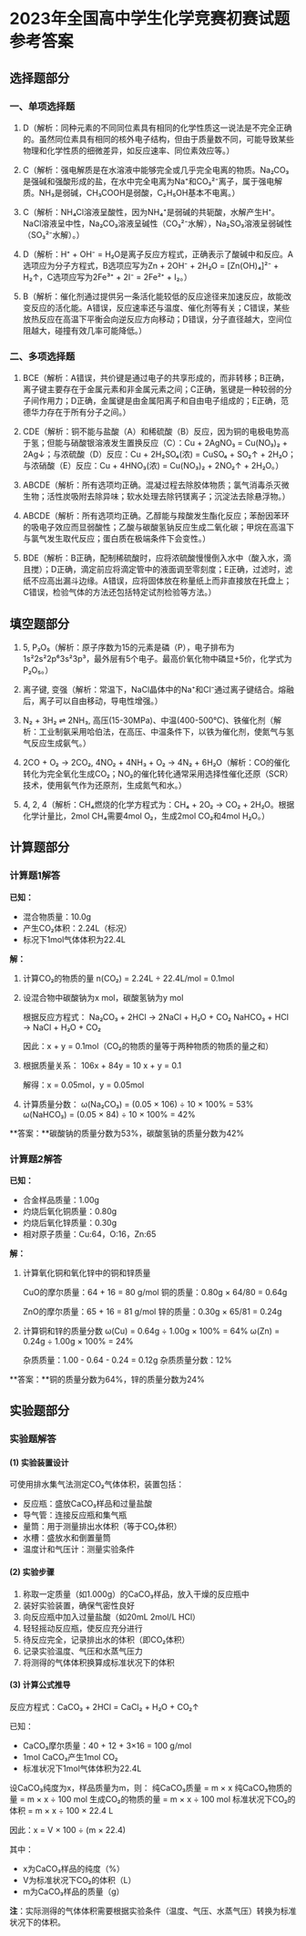 # 2023年全国高中学生化学竞赛初赛试题参考答案

## 选择题部分

### 一、单项选择题

1. D（解析：同种元素的不同同位素具有相同的化学性质这一说法是不完全正确的。虽然同位素具有相同的核外电子结构，但由于质量数不同，可能导致某些物理和化学性质的细微差异，如反应速率、同位素效应等。）

2. C（解析：强电解质是在水溶液中能够完全或几乎完全电离的物质。Na₂CO₃是强碱和强酸形成的盐，在水中完全电离为Na⁺和CO₃²⁻离子，属于强电解质。NH₃是弱碱，CH₃COOH是弱酸，C₂H₅OH基本不电离。）

3. C（解析：NH₄Cl溶液呈酸性，因为NH₄⁺是弱碱的共轭酸，水解产生H⁺。NaCl溶液呈中性，Na₂CO₃溶液呈碱性（CO₃²⁻水解），Na₂SO₃溶液呈弱碱性（SO₃²⁻水解）。）

4. D（解析：H⁺ + OH⁻ = H₂O是离子反应方程式，正确表示了酸碱中和反应。A选项应为分子方程式，B选项应写为Zn + 2OH⁻ + 2H₂O = [Zn(OH)₄]²⁻ + H₂↑，C选项应写为2Fe³⁺ + 2I⁻ = 2Fe²⁺ + I₂。）

5. B（解析：催化剂通过提供另一条活化能较低的反应途径来加速反应，故能改变反应的活化能。A错误，反应速率还与温度、催化剂等有关；C错误，某些放热反应在高温下平衡会向逆反应方向移动；D错误，分子直径越大，空间位阻越大，碰撞有效几率可能降低。）

### 二、多项选择题

1. BCE（解析：A错误，共价键是通过电子的共享形成的，而非转移；B正确，离子键主要存在于金属元素和非金属元素之间；C正确，氢键是一种较弱的分子间作用力；D正确，金属键是由金属阳离子和自由电子组成的；E正确，范德华力存在于所有分子之间。）

2. CDE（解析：铜不能与盐酸（A）和稀硫酸（B）反应，因为铜的电极电势高于氢；但能与硝酸银溶液发生置换反应（C）：Cu + 2AgNO₃ = Cu(NO₃)₂ + 2Ag↓；与浓硫酸（D）反应：Cu + 2H₂SO₄(浓) = CuSO₄ + SO₂↑ + 2H₂O；与浓硝酸（E）反应：Cu + 4HNO₃(浓) = Cu(NO₃)₂ + 2NO₂↑ + 2H₂O。）

3. ABCDE（解析：所有选项均正确。混凝过程去除胶体物质；氯气消毒杀灭微生物；活性炭吸附去除异味；软水处理去除钙镁离子；沉淀法去除悬浮物。）

4. ABCDE（解析：所有选项均正确。乙醇能与羧酸发生酯化反应；苯酚因苯环的吸电子效应而显弱酸性；乙酸与碳酸氢钠反应生成二氧化碳；甲烷在高温下与氯气发生取代反应；蛋白质在极端条件下会变性。）

5. BDE（解析：B正确，配制稀硫酸时，应将浓硫酸慢慢倒入水中（酸入水，滴且搅）；D正确，滴定前应将滴定管中的液面调至零刻度；E正确，过滤时，滤纸不应高出漏斗边缘。A错误，应将固体放在称量纸上而非直接放在托盘上；C错误，检验气体的方法还包括特定试剂检验等方法。）

## 填空题部分

1. 5, P₂O₅（解析：原子序数为15的元素是磷（P），电子排布为1s²2s²2p⁶3s²3p³，最外层有5个电子。最高价氧化物中磷显+5价，化学式为P₂O₅。）

2. 离子键, 变强（解析：常温下，NaCl晶体中的Na⁺和Cl⁻通过离子键结合。熔融后，离子可以自由移动，导电性增强。）

3. N₂ + 3H₂ ⇌ 2NH₃, 高压(15-30MPa)、中温(400-500℃)、铁催化剂（解析：工业制氨采用哈伯法，在高压、中温条件下，以铁为催化剂，使氮气与氢气反应生成氨气。）

4. 2CO + O₂ → 2CO₂, 4NO₂ + 4NH₃ + O₂ → 4N₂ + 6H₂O（解析：CO的催化转化为完全氧化生成CO₂；NO₂的催化转化通常采用选择性催化还原（SCR）技术，使用氨气作为还原剂，生成氮气和水。）

5. 4, 2, 4（解析：CH₄燃烧的化学方程式为：CH₄ + 2O₂ → CO₂ + 2H₂O。根据化学计量比，2mol CH₄需要4mol O₂，生成2mol CO₂和4mol H₂O。）

## 计算题部分

### 计算题1解答

**已知：**
- 混合物质量：10.0g
- 产生CO₂体积：2.24L（标况）
- 标况下1mol气体体积为22.4L

**解：**
1) 计算CO₂的物质的量
   n(CO₂) = 2.24L ÷ 22.4L/mol = 0.1mol

2) 设混合物中碳酸钠为x mol，碳酸氢钠为y mol
   
   根据反应方程式：
   Na₂CO₃ + 2HCl → 2NaCl + H₂O + CO₂
   NaHCO₃ + HCl → NaCl + H₂O + CO₂

   因此：x + y = 0.1mol（CO₂的物质的量等于两种物质的物质的量之和）

3) 根据质量关系：
   106x + 84y = 10
   x + y = 0.1
   
   解得：x = 0.05mol，y = 0.05mol

4) 计算质量分数：
   ω(Na₂CO₃) = (0.05 × 106) ÷ 10 × 100% = 53%
   ω(NaHCO₃) = (0.05 × 84) ÷ 10 × 100% = 42%

**答案：**碳酸钠的质量分数为53%，碳酸氢钠的质量分数为42%

### 计算题2解答

**已知：**
- 合金样品质量：1.00g
- 灼烧后氧化铜质量：0.80g
- 灼烧后氧化锌质量：0.30g
- 相对原子质量：Cu:64，O:16，Zn:65

**解：**
1) 计算氧化铜和氧化锌中的铜和锌质量
   
   CuO的摩尔质量：64 + 16 = 80 g/mol
   铜的质量：0.80g × 64/80 = 0.64g
   
   ZnO的摩尔质量：65 + 16 = 81 g/mol
   锌的质量：0.30g × 65/81 = 0.24g

2) 计算铜和锌的质量分数
   ω(Cu) = 0.64g ÷ 1.00g × 100% = 64%
   ω(Zn) = 0.24g ÷ 1.00g × 100% = 24%
   
   杂质质量：1.00 - 0.64 - 0.24 = 0.12g
   杂质质量分数：12%

**答案：**铜的质量分数为64%，锌的质量分数为24%

## 实验题部分

### 实验题解答

#### (1) 实验装置设计

可使用排水集气法测定CO₂气体体积，装置包括：
- 反应瓶：盛放CaCO₃样品和过量盐酸
- 导气管：连接反应瓶和集气瓶
- 量筒：用于测量排出水体积（等于CO₂体积）
- 水槽：盛放水和倒置量筒
- 温度计和气压计：测量实验条件

#### (2) 实验步骤

1. 称取一定质量（如1.000g）的CaCO₃样品，放入干燥的反应瓶中
2. 装好实验装置，确保气密性良好
3. 向反应瓶中加入过量盐酸（如20mL 2mol/L HCl）
4. 轻轻摇动反应瓶，使反应充分进行
5. 待反应完全，记录排出水的体积（即CO₂体积）
6. 记录实验温度、气压和水蒸气压力
7. 将测得的气体体积换算成标准状况下的体积

#### (3) 计算公式推导

反应方程式：CaCO₃ + 2HCl = CaCl₂ + H₂O + CO₂↑

已知：
- CaCO₃摩尔质量：40 + 12 + 3×16 = 100 g/mol
- 1mol CaCO₃产生1mol CO₂
- 标准状况下1mol气体体积为22.4L

设CaCO₃纯度为x，样品质量为m，则：
纯CaCO₃质量 = m × x
纯CaCO₃物质的量 = m × x ÷ 100 mol
生成CO₂的物质的量 = m × x ÷ 100 mol
标准状况下CO₂的体积 = m × x ÷ 100 × 22.4 L

因此：x = V × 100 ÷ (m × 22.4)

其中：
- x为CaCO₃样品的纯度（%）
- V为标准状况下CO₂的体积（L）
- m为CaCO₃样品的质量（g）

**注**：实际测得的气体体积需要根据实验条件（温度、气压、水蒸气压）转换为标准状况下的体积。 
